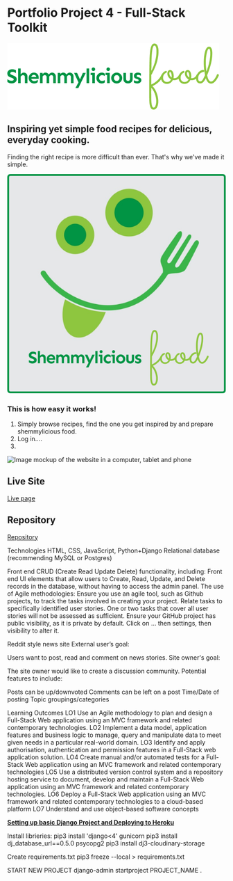 # Portfolio Project 4 - Full-Stack Toolkit

![Shemmylicious Logo](media/readme/Shemmylicious-sign.png) 
## Inspiring yet simple food recipes for delicious, everyday cooking.

Finding the right recipe is more difficult than ever. That's why we've made it simple.

![Alt text](media/readme/shemmylicious-logo.png)

### This is how easy it works!
1. Simply browse recipes, find the one you get inspired by and prepare shemmylicious food.
2. Log in....
3. 

![Image mockup of the website in a computer, tablet and phone](./)

## Live Site
[Live page](https://) 

## Repository
[Repository](https://github.com/shemmyyo/shemmylicious)






Technologies
HTML, CSS, JavaScript, Python+Django
Relational database (recommending MySQL or Postgres)


Front end CRUD (Create Read Update Delete) functionality, including:
Front end UI elements that allow users to Create, Read, Update, and Delete records in the database, without having to access the admin panel.
The use of Agile methodologies:
Ensure you use an agile tool, such as Github projects, to track the tasks involved in creating your project.
Relate tasks to specifically identified user stories.
One or two tasks that cover all user stories will not be assessed as sufficient.
Ensure your GitHub project has public visibility, as it is private by default. Click on … then settings, then visibility to alter it.


Reddit style news site
External user’s goal:

Users want to post, read and comment on news stories.
Site owner's goal:

The site owner would like to create a discussion community.
Potential features to include:

Posts can be up/downvoted
Comments can be left on a post
Time/Date of posting
Topic groupings/categories



Learning Outcomes
LO1	Use an Agile methodology to plan and design a Full-Stack Web application using an MVC framework and related contemporary technologies.
LO2	Implement a data model, application features and business logic to manage, query and manipulate data to meet given needs in a particular real-world domain.
LO3	Identify and apply authorisation, authentication and permission features in a Full-Stack web application solution.
LO4	Create manual and/or automated tests for a Full-Stack Web application using an MVC framework and related contemporary technologies
LO5	Use a distributed version control system and a repository hosting service to document, develop and maintain a Full-Stack Web application using an MVC framework and related contemporary technologies.
LO6	Deploy a Full-Stack Web application using an MVC framework and related contemporary technologies to a cloud-based platform
LO7	Understand and use object-based software concepts



[__Setting up basic Django Project and Deploying to Heroku__](https://docs.google.com/document/d/1P5CWvS5cYalkQOLeQiijpSViDPogtKM7ZGyqK-yehhQ/edit)

Install librieries:
pip3 install 'django<4' gunicorn
pip3 install dj_database_url==0.5.0 psycopg2
pip3 install dj3-cloudinary-storage

Create requirements.txt
pip3 freeze --local > requirements.txt

START NEW PROJECT 
django-admin startproject PROJECT_NAME .